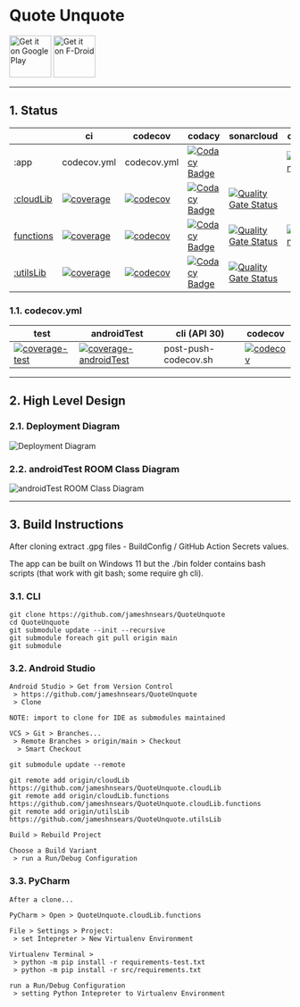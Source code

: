 # Quote Unquote

<a href="https://play.google.com/store/apps/details?id=com.github.jameshnsears.quoteunquote&hl=en"><img alt="Get it on Google Play" src="https://play.google.com/intl/en_gb/badges/images/generic/en_badge_web_generic.png" height="75"/></a> [<img src="https://fdroid.gitlab.io/artwork/badge/get-it-on.png" height="75" alt="Get it on F-Droid">](https://f-droid.org/packages/com.github.jameshnsears.quoteunquote/)

--- 

## 1. Status

|                                                                              | ci                                                                                                                                                                                                                      | codecov                                                                                                                                                                                           | codacy                                                                                                                                                                                                                                                                                                                   | sonarcloud                                                                                                                                                                                                                           | codescene                                                                                                                | deployment                                                                                                                                                                                                           |
|------------------------------------------------------------------------------|-------------------------------------------------------------------------------------------------------------------------------------------------------------------------------------------------------------------------|---------------------------------------------------------------------------------------------------------------------------------------------------------------------------------------------------|--------------------------------------------------------------------------------------------------------------------------------------------------------------------------------------------------------------------------------------------------------------------------------------------------------------------------|--------------------------------------------------------------------------------------------------------------------------------------------------------------------------------------------------------------------------------------|--------------------------------------------------------------------------------------------------------------------------|----------------------------------------------------------------------------------------------------------------------------------------------------------------------------------------------------------------------|
| :app                                                                         | codecov.yml                                                                                                                                                                                                             | codecov.yml                                                                                                                                                                                       | [![Codacy Badge](https://app.codacy.com/project/badge/Grade/0d6227a494f747439d748802ca595999)](https://www.codacy.com/gh/jameshnsears/QuoteUnquote/dashboard?utm_source=github.com&amp;utm_medium=referral&amp;utm_content=jameshnsears/QuoteUnquote&amp;utm_campaign=Badge_Grade)                                       |                                     | [![CodeScene general](https://codescene.io/images/analyzed-by-codescene-badge.svg)](https://codescene.io/projects/20353) |                                                                                                                                                                                                                      |
| [:cloudLib](https://github.com/jameshnsears/QuoteUnquote.cloudLib)           | [![coverage](https://github.com/jameshnsears/QuoteUnquote.cloudLib/actions/workflows/coverage.yml/badge.svg)](https://github.com/jameshnsears/QuoteUnquote.cloudLib/actions/workflows/coverage.yml)                     | [![codecov](https://codecov.io/gh/jameshnsears/QuoteUnquote.cloudLib/branch/main/graph/badge.svg?token=hjNc1SbSgT)](https://codecov.io/gh/jameshnsears/QuoteUnquote.cloudLib)                     | [![Codacy Badge](https://app.codacy.com/project/badge/Grade/78d7a9a166b9420b9dc47991ef7cb028)](https://www.codacy.com/gh/jameshnsears/QuoteUnquote.cloudLib/dashboard?utm_source=github.com&amp;utm_medium=referral&amp;utm_content=jameshnsears/QuoteUnquote.cloudLib&amp;utm_campaign=Badge_Grade)                     | [![Quality Gate Status](https://sonarcloud.io/api/project_badges/measure?project=jameshnsears_QuoteUnquote.cloudLib&metric=alert_status)](https://sonarcloud.io/dashboard?id=jameshnsears_QuoteUnquote.cloudLib)                     |                                                                                                                          |                                                                                                                                                                                                                      |
| [functions](https://github.com/jameshnsears/QuoteUnquote.cloudLib.functions) | [![coverage](https://github.com/jameshnsears/QuoteUnquote.cloudLib.functions/actions/workflows/coverage.yml/badge.svg)](https://github.com/jameshnsears/QuoteUnquote.cloudLib.functions/actions/workflows/coverage.yml) | [![codecov](https://codecov.io/gh/jameshnsears/QuoteUnquote.cloudLib.functions/branch/main/graph/badge.svg?token=jc55AxH2ry)](https://codecov.io/gh/jameshnsears/QuoteUnquote.cloudLib.functions) | [![Codacy Badge](https://app.codacy.com/project/badge/Grade/5c0ebcf94aac443a8637460cf1a4068b)](https://www.codacy.com/gh/jameshnsears/QuoteUnquote.cloudLib.functions/dashboard?utm_source=github.com&amp;utm_medium=referral&amp;utm_content=jameshnsears/QuoteUnquote.cloudLib.functions&amp;utm_campaign=Badge_Grade) | [![Quality Gate Status](https://sonarcloud.io/api/project_badges/measure?project=jameshnsears_QuoteUnquote.cloudLib.functions&metric=alert_status)](https://sonarcloud.io/dashboard?id=jameshnsears_QuoteUnquote.cloudLib.functions) | [![CodeScene general](https://codescene.io/images/analyzed-by-codescene-badge.svg)](https://codescene.io/projects/20356) | [![deploy-gcp](https://github.com/jameshnsears/QuoteUnquote.cloudLib.functions/workflows/deploy-gcp/badge.svg)](https://github.com/jameshnsears/QuoteUnquote.cloudLib.functions/actions?query=workflow%3Adeploy-gcp) |
| [:utilsLib](https://github.com/jameshnsears/QuoteUnquote.utilsLib)           | [![coverage](https://github.com/jameshnsears/QuoteUnquote.utilsLib/actions/workflows/coverage.yml/badge.svg)](https://github.com/jameshnsears/QuoteUnquote.utilsLib/actions/workflows/coverage.yml)                     | [![codecov](https://codecov.io/gh/jameshnsears/QuoteUnquote.utilsLib/branch/main/graph/badge.svg?token=UmWdOTiqB7)](https://codecov.io/gh/jameshnsears/QuoteUnquote.utilsLib)                     | [![Codacy Badge](https://app.codacy.com/project/badge/Grade/e9cd947f7acf4a5cb090d49a09a7df3f)](https://www.codacy.com/gh/jameshnsears/QuoteUnquote.utilsLib/dashboard?utm_source=github.com&amp;utm_medium=referral&amp;utm_content=jameshnsears/QuoteUnquote.utilsLib&amp;utm_campaign=Badge_Grade)                     | [![Quality Gate Status](https://sonarcloud.io/api/project_badges/measure?project=jameshnsears_QuoteUnquote.utilsLib&metric=alert_status)](https://sonarcloud.io/dashboard?id=jameshnsears_QuoteUnquote.utilsLib)                     |                                                                                                                          |                                                                                                                                                                                                                      |

### 1.1. codecov.yml

| test                                                                                                                                                                                             | androidTest                                                                                                                                                                                                           | cli (API 30)         | codecov                                                                                                                                                     |
|--------------------------------------------------------------------------------------------------------------------------------------------------------------------------------------------------|-----------------------------------------------------------------------------------------------------------------------------------------------------------------------------------------------------------------------|----------------------|-------------------------------------------------------------------------------------------------------------------------------------------------------------|
| [![coverage-test](https://github.com/jameshnsears/QuoteUnquote/actions/workflows/coverage-test.yml/badge.svg)](https://github.com/jameshnsears/QuoteUnquote/actions/workflows/coverage-test.yml) | [![coverage-androidTest](https://github.com/jameshnsears/QuoteUnquote/actions/workflows/coverage-androidTest.yml/badge.svg)](https://github.com/jameshnsears/QuoteUnquote/actions/workflows/coverage-androidTest.yml) | post-push-codecov.sh | [![codecov](https://codecov.io/gh/jameshnsears/QuoteUnquote/branch/main/graph/badge.svg?token=kzC7tE8QO8)](https://codecov.io/gh/jameshnsears/QuoteUnquote) |

---

## 2. High Level Design

### 2.1. Deployment Diagram

![Deployment Diagram](https://github.com/jameshnsears/QuoteUnquote/blob/main/docs/uml/Deployment%20Diagram.jpg?raw=true)

### 2.2. androidTest ROOM Class Diagram

![androidTest ROOM Class Diagram](https://github.com/jameshnsears/QuoteUnquote/blob/main/docs/uml/androidTest%20ROOM%20Class%20Diagram.jpg?raw=true)

---

## 3. Build Instructions

After cloning extract .gpg files - BuildConfig / GitHub Action Secrets values.

The app can be built on Windows 11 but the ./bin folder contains bash scripts (that work with git
bash; some require gh cli).

### 3.1. CLI

```text
git clone https://github.com/jameshnsears/QuoteUnquote
cd QuoteUnquote
git submodule update --init --recursive
git submodule foreach git pull origin main
git submodule
```

### 3.2. Android Studio

```text
Android Studio > Get from Version Control
 > https://github.com/jameshnsears/QuoteUnquote
 > Clone

NOTE: import to clone for IDE as submodules maintained

VCS > Git > Branches...
 > Remote Branches > origin/main > Checkout
  > Smart Checkout

git submodule update --remote

git remote add origin/cloudLib https://github.com/jameshnsears/QuoteUnquote.cloudLib
git remote add origin/cloudLib.functions https://github.com/jameshnsears/QuoteUnquote.cloudLib.functions
git remote add origin/utilsLib https://github.com/jameshnsears/QuoteUnquote.utilsLib

Build > Rebuild Project

Choose a Build Variant  
 > run a Run/Debug Configuration
```

### 3.3. PyCharm

```text
After a clone...

PyCharm > Open > QuoteUnquote.cloudLib.functions

File > Settings > Project:
 > set Intepreter > New Virtualenv Environment

Virtualenv Terminal > 
 > python -m pip install -r requirements-test.txt
 > python -m pip install -r src/requirements.txt

run a Run/Debug Configuration 
 > setting Python Intepreter to Virtualenv Environment
```
